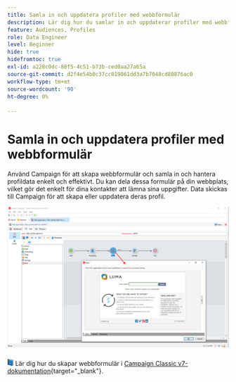```yaml
---
title: Samla in och uppdatera profiler med webbformulär
description: Lär dig hur du samlar in och uppdaterar profiler med webbformulär
feature: Audiences, Profiles
role: Data Engineer
level: Beginner
hide: true
hidefromtoc: true
exl-id: a228c0dc-80f5-4c51-b73b-ced0aa27a65a
source-git-commit: d2f4e54b0c37cc019061dd3a7b7048cd80876ac0
workflow-type: tm+mt
source-wordcount: '90'
ht-degree: 0%

---
```


# Samla in och uppdatera profiler med webbformulär

Använd Campaign för att skapa webbformulär och samla in och hantera profildata enkelt och effektivt. Du kan dela dessa formulär på din webbplats, vilket gör det enkelt för dina kontakter att lämna sina uppgifter. Data skickas till Campaign för att skapa eller uppdatera deras profil.

![](assets/web-form-page.png)

![](../assets/do-not-localize/book.png) Lär dig hur du skapar webbformulär i [Campaign Classic v7-dokumentation](https://experienceleague.adobe.com/docs/campaign-classic/using/designing-content/web-forms/about-web-forms.html){target=&quot;_blank&quot;}.
